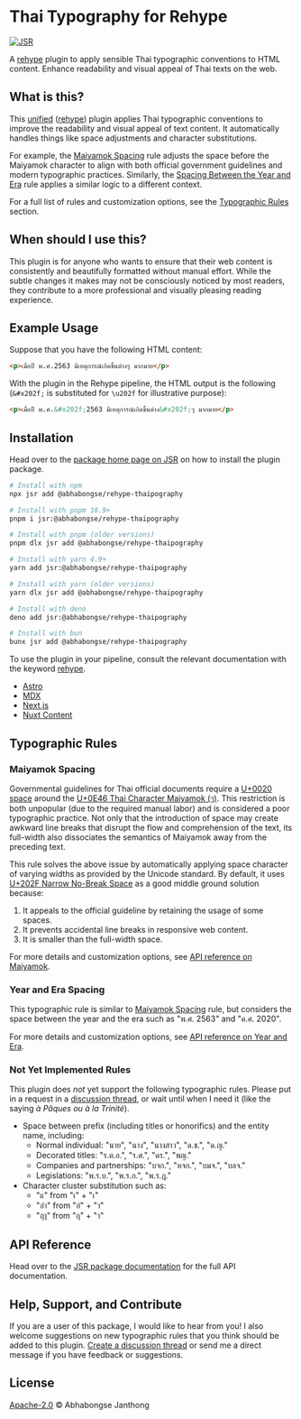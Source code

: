 # Thai Typography for Rehype

[![JSR][jsr:package/badge]][jsr:package/overview]

A [rehype][] plugin to apply sensible Thai typographic conventions to HTML content.
Enhance readability and visual appeal of Thai texts on the web.


## What is this?

This [unified][] ([rehype][]) plugin applies Thai typographic conventions
to improve the readability and visual appeal of text content.
It automatically handles things like space adjustments and character substitutions.

For example, the [Maiyamok Spacing](#maiyamok-spacing) rule
adjusts the space before the Maiyamok character
to align with both official government guidelines and modern typographic practices.
Similarly, the [Spacing Between the Year and Era](#year-and-era-spacing) rule
applies a similar logic to a different context.

For a full list of rules and customization options,
see the [Typographic Rules](#typographic-rules) section.


## When should I use this?

This plugin is for anyone who wants to ensure that their web content
is consistently and beautifully formatted without manual effort.
While the subtle changes it makes may not be consciously noticed by most readers,
they contribute to a more professional and visually pleasing reading experience.


## Example Usage

Suppose that you have the following HTML content:

```html
<p>เมื่อปี พ.ศ.2563 มีเหตุการณ์เกิดขึ้นต่างๆ มากมาย</p>
```

With the plugin in the Rehype pipeline, the HTML output is the following
(`&#x202f;` is substituted for `\u202f` for illustrative purpose):

```html
<p>เมื่อปี พ.ศ.&#x202f;2563 มีเหตุการณ์เกิดขึ้นต่าง&#x202f;ๆ มากมาย</p>
```


## Installation

Head over to the [package home page on JSR][jsr:package/overview]
on how to install the plugin package.

```sh
# Install with npm 
npx jsr add @abhabongse/rehype-thaipography

# Install with pnpm 10.9+
pnpm i jsr:@abhabongse/rehype-thaipography

# Install with pnpm (older versions)
pnpm dlx jsr add @abhabongse/rehype-thaipography

# Install with yarn 4.9+
yarn add jsr:@abhabongse/rehype-thaipography

# Install with yarn (older versions)
yarn dlx jsr add @abhabongse/rehype-thaipography

# Install with deno
deno add jsr:@abhabongse/rehype-thaipography

# Install with bun
bunx jsr add @abhabongse/rehype-thaipography
```

To use the plugin in your pipeline,
consult the relevant documentation with the keyword [rehype][].

- [Astro](https://docs.astro.build/en/guides/markdown-content/#adding-remark-and-rehype-plugins)
- [MDX](https://mdxjs.com/docs/extending-mdx/#using-plugins)
- [Next.js](https://nextjs.org/docs/app/guides/mdx#remark-and-rehype-plugins)
- [Nuxt Content](https://content.nuxt.com/docs/getting-started/configuration#rehypeplugins)


## Typographic Rules

### Maiyamok Spacing

Governmental guidelines for Thai official documents
require a [U+0020 space](https://www.compart.com/en/unicode/U+0020)
around the [U+0E46 Thai Character Maiyamok (ๆ)](https://www.compart.com/en/unicode/U+0E46).
This restriction is both unpopular (due to the required manual labor)
and is considered a poor typographic practice.
Not only that the introduction of space may create awkward line breaks
that disrupt the flow and comprehension of the text,
its full-width also dissociates the semantics of Maiyamok away from the preceding text.

This rule solves the above issue by automatically applying space character of
varying widths as provided by the Unicode standard.
By default, it uses [U+202F Narrow No-Break Space](https://www.compart.com/en/unicode/U+202F)
as a good middle ground solution because:

1. It appeals to the official guideline by retaining the usage of some spaces.
2. It prevents accidental line breaks in responsive web content.
3. It is smaller than the full-width space.

For more details and customization options,
see [API reference on Maiyamok][docs:option/maiyamok].

### Year and Era Spacing

This typographic rule is similar to [Maiyamok Spacing](#maiyamok-spacing) rule,
but considers the space between the year and the era such as "พ.ศ. 2563" and "ค.ศ. 2020".

For more details and customization options,
see [API reference on Year and Era][docs:option/yearAndEra].

### Not Yet Implemented Rules

This plugin does *not* yet support the following typographic rules.
Please put in a request in a [discussion thread][github:package/discussion],
or wait until when I need it (like the saying *à Pâques ou à la Trinité*).

- Space between prefix (including titles or honorifics) and the entity name, including:
  - Normal individual: "นาย", "นาง", "นางสาว", "ด.ช.", "ด.ญ."
  - Decorated titles: "ร.ต.อ.", "ร.ศ.", "ดร.", "พญ."
  - Companies and partnerships: "บจก.", "หจก.", "บมจ.", "บลจ."
  - Legislations: "พ.ร.บ.", "พ.ร.ก.", "พ.ร.ฎ."
- Character cluster substitution such as:
  - "แ" from "เ" + "เ"
  - "อำ" from "อํ" + "า"
  - "ฤๅ" from "ฤ" + "า"


## API Reference

Head over to the [JSR package documentation][jsr:package/api-reference] for the full API documentation.


## Help, Support, and Contribute

If you are a user of this package, I would like to hear from you!
I also welcome suggestions on new typographic rules
that you think should be added to this plugin.
[Create a discussion thread][github:package/discussion]
or send me a direct message if you have feedback or suggestions.


## License

[Apache-2.0](./LICENSE) © Abhabongse Janthong

<!-- Definitions -->

[docs:option/maiyamok]: https://jsr.io/@abhabongse/rehype-thaipography/doc/types/~/Options#property_maiyamok

[docs:option/yearAndEra]: https://jsr.io/@abhabongse/rehype-thaipography/doc/types/~/Options#property_yearandera

[docs:options]: https://jsr.io/@abhabongse/rehype-thaipography/doc/types/~/Options

[github:package/discussion]: https://github.com/abhabongse/rehype-thaipography/discussions

[jsr:package/api-reference]: https://jsr.io/@abhabongse/rehype-thaipography/doc

[jsr:package/badge]: https://jsr.io/badges/@abhabongse/rehype-thaipography

[jsr:package/overview]: https://jsr.io/@abhabongse/rehype-thaipography

[rehype]: https://github.com/rehypejs/rehype

[remark-rehype]: https://github.com/remarkjs/remark-rehype

[unified]: https://github.com/unifiedjs/unified
